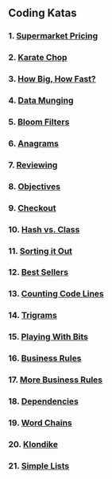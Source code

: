 ## Coding Katas
### 1. [Supermarket Pricing ](supermarket-pricing)
### 2. [Karate Chop](karate-chop)
### 3. [How Big, How Fast? ](big-fast)
### 4. [Data Munging](data-munging) 
### 5. [Bloom Filters ](bloom-filters)
### 6. [Anagrams ](anagrams)
### 7. [Reviewing ](reviewing)
### 8. [Objectives](conflicting-obj) 
### 9. [Checkout ](back-to-checkout)
### 10. [Hash vs. Class ](hashes-classes)
### 11. [Sorting it Out](sorting-it-out) 
### 12. [Best Sellers ](best-sellers)
### 13. [Counting Code Lines ](counting-code-lines)
### 14. [Trigrams](tom-swift) 
### 15. [Playing With Bits](diversion)
### 16. [Business Rules](business-rules) 
### 17. [More Business Rules ](business-rules-2)
### 18. [Dependencies](dependencies)
### 19. [Word Chains](word-chains) 
### 20. [Klondike](klondike) 
### 21. [Simple Lists](simple-lists) 